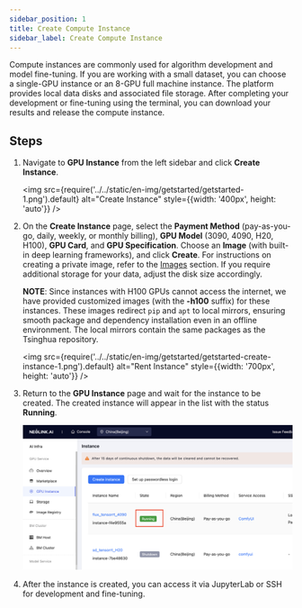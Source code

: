 ```yaml
---
sidebar_position: 1
title: Create Compute Instance
sidebar_label: Create Compute Instance
---
```


Compute instances are commonly used for algorithm development and model fine-tuning. If you are working with a small dataset, you can choose a single-GPU instance or an 8-GPU full machine instance. The platform provides local data disks and associated file storage. After completing your development or fine-tuning using the terminal, you can download your results and release the compute instance.

## Steps

1. Navigate to **GPU Instance** from the left sidebar and click **Create Instance**.

   <img src={require('../../static/en-img/getstarted/getstarted-1.png').default} alt="Create Instance" style={{width: '400px', height: 'auto'}} />

2. On the **Create Instance** page, select the **Payment Method** (pay-as-you-go, daily, weekly, or monthly billing), **GPU Model** (3090, 4090, H20, H100), **GPU Card**, and **GPU Specification**. Choose an **Image** (with built-in deep learning frameworks), and click **Create**. For instructions on creating a private image, refer to the [Images](../ConfigureEnvironment/image.md) section. If you require additional storage for your data, adjust the disk size accordingly.

   **NOTE**: Since instances with H100 GPUs cannot access the internet, we have provided customized images (with the **-h100** suffix) for these instances. These images redirect `pip` and `apt` to local mirrors, ensuring smooth package and dependency installation even in an offline environment. The local mirrors contain the same packages as the Tsinghua repository.

   <img src={require('../../static/en-img/getstarted/getstarted-create-instance-1.png').default} alt="Rent Instance" style={{width: '700px', height: 'auto'}} />

3. Return to the **GPU Instance** page and wait for the instance to be created. The created instance will appear in the list with the status **Running**.

   ![Compute Instance Creation - Example](../../static/en-img/containerinstance/containerinstance-1.png)

4. After the instance is created, you can access it via JupyterLab or SSH for development and fine-tuning.
